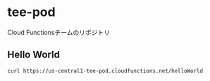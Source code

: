 # tee-pod

Cloud Functionsチームのリポジトリ  

## Hello World
`curl https://us-central1-tee-pod.cloudfunctions.net/helloWorld`
